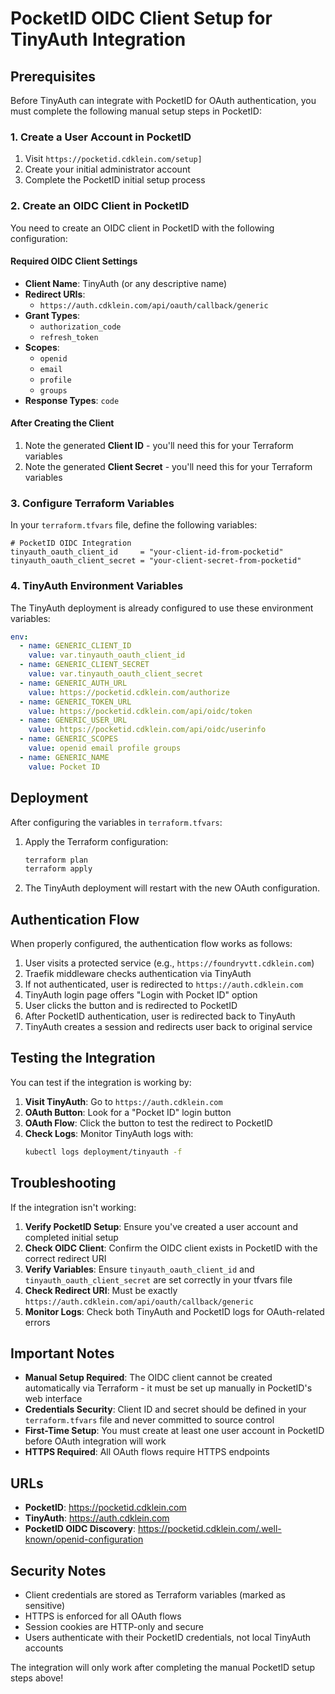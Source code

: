 # PocketID OIDC Client Setup for TinyAuth Integration

## Prerequisites

Before TinyAuth can integrate with PocketID for OAuth authentication, you must complete the following manual setup steps in PocketID:

### 1. Create a User Account in PocketID

1. Visit `https://pocketid.cdklein.com/setup]`
2. Create your initial administrator account
3. Complete the PocketID initial setup process

### 2. Create an OIDC Client in PocketID

You need to create an OIDC client in PocketID with the following configuration:

#### Required OIDC Client Settings

- **Client Name**: TinyAuth (or any descriptive name)
- **Redirect URIs**: 
  - `https://auth.cdklein.com/api/oauth/callback/generic`
- **Grant Types**: 
  - `authorization_code`
  - `refresh_token`
- **Scopes**: 
  - `openid`
  - `email` 
  - `profile`
  - `groups`
- **Response Types**: `code`

#### After Creating the Client

1. Note the generated **Client ID** - you'll need this for your Terraform variables
2. Note the generated **Client Secret** - you'll need this for your Terraform variables

### 3. Configure Terraform Variables

In your `terraform.tfvars` file, define the following variables:

```hcl
# PocketID OIDC Integration
tinyauth_oauth_client_id     = "your-client-id-from-pocketid"
tinyauth_oauth_client_secret = "your-client-secret-from-pocketid"
```

### 4. TinyAuth Environment Variables

The TinyAuth deployment is already configured to use these environment variables:

```yaml
env:
  - name: GENERIC_CLIENT_ID
    value: var.tinyauth_oauth_client_id
  - name: GENERIC_CLIENT_SECRET
    value: var.tinyauth_oauth_client_secret
  - name: GENERIC_AUTH_URL
    value: https://pocketid.cdklein.com/authorize
  - name: GENERIC_TOKEN_URL
    value: https://pocketid.cdklein.com/api/oidc/token
  - name: GENERIC_USER_URL
    value: https://pocketid.cdklein.com/api/oidc/userinfo
  - name: GENERIC_SCOPES
    value: openid email profile groups
  - name: GENERIC_NAME
    value: Pocket ID
```

## Deployment

After configuring the variables in `terraform.tfvars`:

1. Apply the Terraform configuration:
   ```bash
   terraform plan
   terraform apply
   ```

2. The TinyAuth deployment will restart with the new OAuth configuration.

## Authentication Flow

When properly configured, the authentication flow works as follows:

1. User visits a protected service (e.g., `https://foundryvtt.cdklein.com`)
2. Traefik middleware checks authentication via TinyAuth
3. If not authenticated, user is redirected to `https://auth.cdklein.com`
4. TinyAuth login page offers "Login with Pocket ID" option
5. User clicks the button and is redirected to PocketID
6. After PocketID authentication, user is redirected back to TinyAuth
7. TinyAuth creates a session and redirects user back to original service

## Testing the Integration

You can test if the integration is working by:

1. **Visit TinyAuth**: Go to `https://auth.cdklein.com`
2. **OAuth Button**: Look for a "Pocket ID" login button
3. **OAuth Flow**: Click the button to test the redirect to PocketID
4. **Check Logs**: Monitor TinyAuth logs with:
   ```bash
   kubectl logs deployment/tinyauth -f
   ```

## Troubleshooting

If the integration isn't working:

1. **Verify PocketID Setup**: Ensure you've created a user account and completed initial setup
2. **Check OIDC Client**: Confirm the OIDC client exists in PocketID with the correct redirect URI
3. **Verify Variables**: Ensure `tinyauth_oauth_client_id` and `tinyauth_oauth_client_secret` are set correctly in your tfvars file
4. **Check Redirect URI**: Must be exactly `https://auth.cdklein.com/api/oauth/callback/generic`
5. **Monitor Logs**: Check both TinyAuth and PocketID logs for OAuth-related errors

## Important Notes

- **Manual Setup Required**: The OIDC client cannot be created automatically via Terraform - it must be set up manually in PocketID's web interface
- **Credentials Security**: Client ID and secret should be defined in your `terraform.tfvars` file and never committed to source control
- **First-Time Setup**: You must create at least one user account in PocketID before OAuth integration will work
- **HTTPS Required**: All OAuth flows require HTTPS endpoints

## URLs

- **PocketID**: https://pocketid.cdklein.com
- **TinyAuth**: https://auth.cdklein.com
- **PocketID OIDC Discovery**: https://pocketid.cdklein.com/.well-known/openid-configuration

## Security Notes

- Client credentials are stored as Terraform variables (marked as sensitive)
- HTTPS is enforced for all OAuth flows
- Session cookies are HTTP-only and secure
- Users authenticate with their PocketID credentials, not local TinyAuth accounts

The integration will only work after completing the manual PocketID setup steps above!
